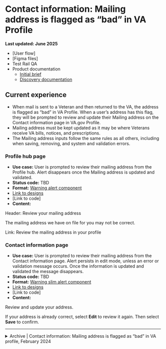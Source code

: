 # Contact information: Mailing address is flagged as “bad” in VA Profile
**Last updated: June 2025**

- [User flow]
- [Figma files]
- Test Rail QA
- Product documentation
	- [Initial brief](https://github.com/department-of-veterans-affairs/va.gov-team/blob/master/products/identity-personalization/profile/contact-information/bad-address-indicator/README.md)
	- [Discovery documentation](https://github.com/department-of-veterans-affairs/va.gov-team/blob/master/products/identity-personalization/profile/contact-information/bad-address-indicator/discovery/documentation.md) 

## Current experience
- When mail is sent to a Veteran and then returned to the VA, the address is flagged as “bad” in VA Profile. When a user’s address has this flag, they will be prompted to review and update their Mailing address on the Contact information page in VA.gov Profile.
- Mailing address must be kept updated as it may be where Veterans receive VA bills, notices, and prescriptions.
- The Mailing address inputs follow the same rules as all others, including when saving, removing, and system and validation errors.

### Profile hub page
- **Use case:** User is prompted to review their mailing address from the Profile hub. Alert disappears once the Mailing address is updated and validated.
- **Status code:** TBD
- **Format:** [Warning alert component](https://design.va.gov/components/alert/#warning-alert)
- [Link to designs](https://www.figma.com/design/21eaoKK107F3Nm1ofnMOO8/Profile---Hub-landing-page?node-id=0-185&t=IBILVuyQmV5tw9mS-1)
- [Link to code]
- **Content:**

Header: Review your mailing address

The mailing address we have on file for you may not be correct.

Link: Review the mailing address in your profile


### Contact information page
- **Use case:** User is prompted to review their mailing address from the Contact information page. Alert persists in edit mode, unless an error or validation message occurs. Once the information is updated and validated the message disappears.
- **Status code:** TBD
- **Format:** [Warning slim alert component](https://design.va.gov/components/alert/#web-2)
- [Link to designs](https://www.figma.com/design/bFdl7MEIda4ExZIQuot84r/Profile---Contact-Information?node-id=0-365&t=HML77KqMVILaoozm-1)
- [Link to code]
- **Content:**

Review and update your address.

If your address is already correct, select **Edit** to review it again. Then select **Save** to confirm.

---

<details><summary>Archive | Contact information: Mailing address is flagged as “bad” in VA profile, February 2024</summary>

# Contact information: Mailing address is flagged as “bad” in VA profile
**Last updated:** February 14, 2024

When mail is sent to a Veteran and then returned to the VA, the address is flagged as “bad” in VA Profile. When a user’s address has this flag, they will be prompted to review and update their mailing address on the personal information and contact information pages in profile. Mailing address must be kept updated as it may be where Veterans receive VA bills, notices, and prescriptions.  

- [Initial brief](https://github.com/department-of-veterans-affairs/va.gov-team/blob/master/products/identity-personalization/profile/contact-information/bad-address-indicator/README.md)
- [Discovery documentation](https://github.com/department-of-veterans-affairs/va.gov-team/blob/master/products/identity-personalization/profile/contact-information/bad-address-indicator/discovery/documentation.md) 

## UX
- Review behavior `B-1` in the [user flow](https://www.figma.com/file/bFdl7MEIda4ExZIQuot84r/Profile---Contact-Information?type=design&node-id=0%3A608&mode=design&t=rqPFqCwnOiocoCbM-1)

### Profil hub page
- Displays an [alert](https://design.va.gov/components/alert#warning-alert)  (VA design system component) directing user to review their mailing address
* Alert disappears once Mailing address is successfully updated and validated.
* [Desktop mock-up](https://www.figma.com/file/21eaoKK107F3Nm1ofnMOO8/Profile---Hub-landing-page?type=design&node-id=0-185&mode=design&t=5hjp61jNtbzmIl2J-11) 
* [Mobile mock-up](https://www.figma.com/file/21eaoKK107F3Nm1ofnMOO8/Profile---Hub-landing-page?type=design&node-id=0-15&mode=design&t=5hjp61jNtbzmIl2J-11)
	
### Contact information page
* Displays a [background only alert with icon](https://design.va.gov/components/alert#background-color-only-alert-with-icon) in the mailing address section. 
	* Alert ask user to review mailing address and update if it is incorrect.
* Alert persists in edit mode.
* Alerts disappears once Mailing address is successfully updated and validated or when an error message occurs because the address cannot be updated and validated.
* [Desktop mock-up](https://www.figma.com/file/bFdl7MEIda4ExZIQuot84r/Profile---Contact-Information?type=design&node-id=66-10333&mode=design&t=rqPFqCwnOiocoCbM-11)
* [Mobile mock-up](https://www.figma.com/file/bFdl7MEIda4ExZIQuot84r/Profile---Contact-Information?type=design&node-id=0-365&mode=design&t=rqPFqCwnOiocoCbM-11) 

#### Address validation
- A user can enter the address validation flow if the address they enter warrants it. The UX for this flow is not changed for a user with this flag in their profile.
-[Address validation use case](https://github.com/department-of-veterans-affairs/va.gov-team/blob/master/products/identity-personalization/profile/contact-information/use-cases/address-validation.md)

### Successful update
- Once the user has successfully updated their address, they’re returned to read mode and a success confirmation is displayed
- [Mock-ups linked here](https://github.com/department-of-veterans-affairs/va.gov-team/blob/master/products/identity-personalization/profile/contact-information/use-cases/add-edit-delete-contact-info.md#saving-information) 

### Save error
- If the mailing address update can’t be completed, they’ll see an error alert above the save button.
- [Mock-ups linked here](https://github.com/department-of-veterans-affairs/va.gov-team/blob/master/products/identity-personalization/profile/contact-information/use-cases/add-edit-delete-contact-info.md#save-error-information-cant-be-saved) 

## Codes
N/A

## How to reproduce
1. Go to staging.va.gov/profile and sign in with one of the following users ([staging user info](https://github.com/department-of-veterans-affairs/va.gov-team-sensitive/blob/master/Administrative/vagov-users/mvi-staging-users.csv))
* vets.gov.user+26
2. Follow the prompts in the alerts.
3. If you saved an update for the address for one of these users you can have it display again by signing-out and signing back into staging using a new tab on your browser.

</details>
